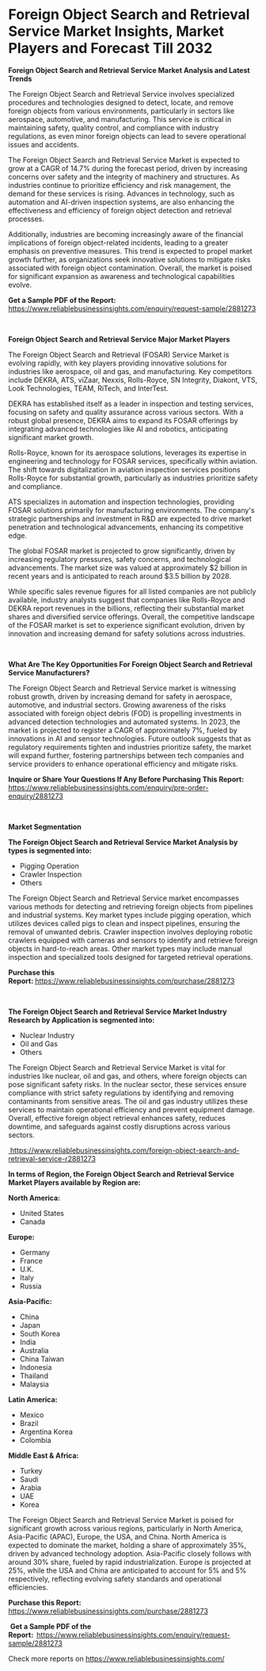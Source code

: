<p><h1>Foreign Object Search and Retrieval Service Market Insights, Market Players and Forecast Till 2032</h1></p><p><strong>Foreign Object Search and Retrieval Service Market Analysis and Latest Trends</strong></p>
<p><p>The Foreign Object Search and Retrieval Service involves specialized procedures and technologies designed to detect, locate, and remove foreign objects from various environments, particularly in sectors like aerospace, automotive, and manufacturing. This service is critical in maintaining safety, quality control, and compliance with industry regulations, as even minor foreign objects can lead to severe operational issues and accidents.</p><p>The Foreign Object Search and Retrieval Service Market is expected to grow at a CAGR of 14.7% during the forecast period, driven by increasing concerns over safety and the integrity of machinery and structures. As industries continue to prioritize efficiency and risk management, the demand for these services is rising. Advances in technology, such as automation and AI-driven inspection systems, are also enhancing the effectiveness and efficiency of foreign object detection and retrieval processes.</p><p>Additionally, industries are becoming increasingly aware of the financial implications of foreign object-related incidents, leading to a greater emphasis on preventive measures. This trend is expected to propel market growth further, as organizations seek innovative solutions to mitigate risks associated with foreign object contamination. Overall, the market is poised for significant expansion as awareness and technological capabilities evolve.</p></p>
<p><strong>Get a Sample PDF of the Report:&nbsp;</strong> <a href="https://www.reliablebusinessinsights.com/enquiry/request-sample/2881273?utm_campaign=3148&utm_medium=2&utm_source=Github&utm_content=ia&utm_term=12032025&utm_id=foreign-object-search-and-retrieval-service">https://www.reliablebusinessinsights.com/enquiry/request-sample/2881273</a></p>
<p>&nbsp;</p>
<p><strong>Foreign Object Search and Retrieval Service Major Market Players</strong></p>
<p><p>The Foreign Object Search and Retrieval (FOSAR) Service Market is evolving rapidly, with key players providing innovative solutions for industries like aerospace, oil and gas, and manufacturing. Key competitors include DEKRA, ATS, viZaar, Nexxis, Rolls-Royce, SN Integrity, Diakont, VTS, Look Technologies, TEAM, RiTech, and InterTest.</p><p>DEKRA has established itself as a leader in inspection and testing services, focusing on safety and quality assurance across various sectors. With a robust global presence, DEKRA aims to expand its FOSAR offerings by integrating advanced technologies like AI and robotics, anticipating significant market growth.</p><p>Rolls-Royce, known for its aerospace solutions, leverages its expertise in engineering and technology for FOSAR services, specifically within aviation. The shift towards digitalization in aviation inspection services positions Rolls-Royce for substantial growth, particularly as industries prioritize safety and compliance.</p><p>ATS specializes in automation and inspection technologies, providing FOSAR solutions primarily for manufacturing environments. The company's strategic partnerships and investment in R&D are expected to drive market penetration and technological advancements, enhancing its competitive edge.</p><p>The global FOSAR market is projected to grow significantly, driven by increasing regulatory pressures, safety concerns, and technological advancements. The market size was valued at approximately $2 billion in recent years and is anticipated to reach around $3.5 billion by 2028.</p><p>While specific sales revenue figures for all listed companies are not publicly available, industry analysts suggest that companies like Rolls-Royce and DEKRA report revenues in the billions, reflecting their substantial market shares and diversified service offerings. Overall, the competitive landscape of the FOSAR market is set to experience significant evolution, driven by innovation and increasing demand for safety solutions across industries.</p></p>
<p>&nbsp;</p>
<p><strong>What Are The Key Opportunities For Foreign Object Search and Retrieval Service Manufacturers?</strong></p>
<p><p>The Foreign Object Search and Retrieval Service market is witnessing robust growth, driven by increasing demand for safety in aerospace, automotive, and industrial sectors. Growing awareness of the risks associated with foreign object debris (FOD) is propelling investments in advanced detection technologies and automated systems. In 2023, the market is projected to register a CAGR of approximately 7%, fueled by innovations in AI and sensor technologies. Future outlook suggests that as regulatory requirements tighten and industries prioritize safety, the market will expand further, fostering partnerships between tech companies and service providers to enhance operational efficiency and mitigate risks.</p></p>
<p><strong>Inquire or Share Your Questions If Any Before Purchasing This Report:</strong> <a href="https://www.reliablebusinessinsights.com/enquiry/pre-order-enquiry/2881273?utm_campaign=3148&utm_medium=2&utm_source=Github&utm_content=ia&utm_term=12032025&utm_id=foreign-object-search-and-retrieval-service">https://www.reliablebusinessinsights.com/enquiry/pre-order-enquiry/2881273</a></p>
<p>&nbsp;</p>
<p><strong>Market Segmentation</strong></p>
<p><strong>The Foreign Object Search and Retrieval Service Market Analysis by types is segmented into:</strong></p>
<p><ul><li>Pigging Operation</li><li>Crawler Inspection</li><li>Others</li></ul></p>
<p><p>The Foreign Object Search and Retrieval Service market encompasses various methods for detecting and retrieving foreign objects from pipelines and industrial systems. Key market types include pigging operation, which utilizes devices called pigs to clean and inspect pipelines, ensuring the removal of unwanted debris. Crawler inspection involves deploying robotic crawlers equipped with cameras and sensors to identify and retrieve foreign objects in hard-to-reach areas. Other market types may include manual inspection and specialized tools designed for targeted retrieval operations.</p></p>
<p><strong>Purchase this Report:&nbsp;</strong><a href="https://www.reliablebusinessinsights.com/purchase/2881273?utm_campaign=3148&utm_medium=2&utm_source=Github&utm_content=ia&utm_term=12032025&utm_id=foreign-object-search-and-retrieval-service">https://www.reliablebusinessinsights.com/purchase/2881273</a></p>
<p>&nbsp;</p>
<p><strong>The Foreign Object Search and Retrieval Service Market Industry Research by Application is segmented into:</strong></p>
<p><ul><li>Nuclear Industry</li><li>Oil and Gas</li><li>Others</li></ul></p>
<p><p>The Foreign Object Search and Retrieval Service Market is vital for industries like nuclear, oil and gas, and others, where foreign objects can pose significant safety risks. In the nuclear sector, these services ensure compliance with strict safety regulations by identifying and removing contaminants from sensitive areas. The oil and gas industry utilizes these services to maintain operational efficiency and prevent equipment damage. Overall, effective foreign object retrieval enhances safety, reduces downtime, and safeguards against costly disruptions across various sectors.</p></p>
<p><a href="https://www.reliablebusinessinsights.com/foreign-object-search-and-retrieval-service-r2881273?utm_campaign=3148&utm_medium=2&utm_source=Github&utm_content=ia&utm_term=12032025&utm_id=foreign-object-search-and-retrieval-service">&nbsp;https://www.reliablebusinessinsights.com/foreign-object-search-and-retrieval-service-r2881273</a></p>
<p><strong>In terms of Region, the Foreign Object Search and Retrieval Service Market Players available by Region are:</strong></p>
<p>
    <p> <strong> North America: </strong>
        <ul>
            <li>United States</li>
            <li>Canada</li>
        </ul>
        </p> 
    <p> <strong> Europe: </strong>
        <ul>
            <li>Germany</li>
            <li>France</li>
            <li>U.K.</li>
            <li>Italy</li>
            <li>Russia</li>
        </ul>
        </p> 
    <p> <strong> Asia-Pacific: </strong>
        <ul>
            <li>China</li>
            <li>Japan</li>
            <li>South Korea</li>
            <li>India</li>
            <li>Australia</li>
            <li>China Taiwan</li>
            <li>Indonesia</li>
            <li>Thailand</li>
            <li>Malaysia</li>
        </ul>
        </p> 
    <p> <strong> Latin America: </strong>
        <ul>
            <li>Mexico</li>
            <li>Brazil</li>
            <li>Argentina Korea</li>
            <li>Colombia</li>
        </ul>
        </p> 
    <p> <strong> Middle East & Africa: </strong>
        <ul>
            <li>Turkey</li>
            <li>Saudi</li>
            <li>Arabia</li>
            <li>UAE</li>
            <li>Korea</li>
        </ul>
    </p>
    </p>
<p><p>The Foreign Object Search and Retrieval Service Market is poised for significant growth across various regions, particularly in North America, Asia-Pacific (APAC), Europe, the USA, and China. North America is expected to dominate the market, holding a share of approximately 35%, driven by advanced technology adoption. Asia-Pacific closely follows with around 30% share, fueled by rapid industrialization. Europe is projected at 25%, while the USA and China are anticipated to account for 5% and 5% respectively, reflecting evolving safety standards and operational efficiencies.</p></p>
<p><strong>Purchase this Report: </strong><a href="https://www.reliablebusinessinsights.com/purchase/2881273?utm_campaign=3148&utm_medium=2&utm_source=Github&utm_content=ia&utm_term=12032025&utm_id=foreign-object-search-and-retrieval-service">https://www.reliablebusinessinsights.com/purchase/2881273</a></p>
<p>&nbsp;<strong>Get a Sample PDF of the Report:&nbsp;&nbsp;</strong><a href="https://www.reliablebusinessinsights.com/enquiry/request-sample/2881273?utm_campaign=3148&utm_medium=2&utm_source=Github&utm_content=ia&utm_term=12032025&utm_id=foreign-object-search-and-retrieval-service">https://www.reliablebusinessinsights.com/enquiry/request-sample/2881273</a></p>
<p><strong></strong></p>
<p>Check more reports on <a href="https://www.reliablebusinessinsights.com/?utm_campaign=3148&utm_medium=2&utm_source=Github&utm_content=ia&utm_term=12032025&utm_id=foreign-object-search-and-retrieval-service">https://www.reliablebusinessinsights.com/</a></p>